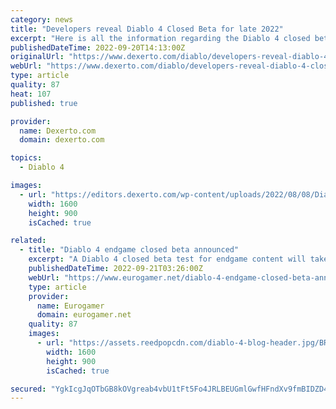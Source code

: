 ```yaml
---
category: news
title: "Developers reveal Diablo 4 Closed Beta for late 2022"
excerpt: "Here is all the information regarding the Diablo 4 closed beta, open beta, and available platforms. The Diablo 4 betas will support cross play and platform progression."
publishedDateTime: 2022-09-20T14:13:00Z
originalUrl: "https://www.dexerto.com/diablo/developers-reveal-diablo-4-closed-beta-for-late-2022-1936818/"
webUrl: "https://www.dexerto.com/diablo/developers-reveal-diablo-4-closed-beta-for-late-2022-1936818/"
type: article
quality: 87
heat: 107
published: true

provider:
  name: Dexerto.com
  domain: dexerto.com

topics:
  - Diablo 4

images:
  - url: "https://editors.dexerto.com/wp-content/uploads/2022/08/08/Diablo-4.jpg"
    width: 1600
    height: 900
    isCached: true

related:
  - title: "Diablo 4 endgame closed beta announced"
    excerpt: "A Diablo 4 closed beta test for endgame content will take place later this year on PC, Xbox and PlayStation. Invites to be sent directly to dedicated players."
    publishedDateTime: 2022-09-21T03:26:00Z
    webUrl: "https://www.eurogamer.net/diablo-4-endgame-closed-beta-announced"
    type: article
    provider:
      name: Eurogamer
      domain: eurogamer.net
    quality: 87
    images:
      - url: "https://assets.reedpopcdn.com/diablo-4-blog-header.jpg/BROK/thumbnail/1600x900/format/jpg/quality/80/diablo-4-blog-header.jpg"
        width: 1600
        height: 900
        isCached: true

secured: "YgkIcgJqOTbGB8kOVgreab4vbU1tFt5Fo4JRLBEUGmlGwfHFndXv9fmBIDZD4YSq9Ashzi30WliAEuGo7OGJChmYWBz3PCe0Syq9XSWKhGVYWE1xEDyr563D7nsVMtjRu1HQzYcgqKuz3cTRC+sLqAW2D9ynMTYj6jKeOJQWEaCEQYmduvUW0DbjBBsCID8ckrO8s3ISu+7v7hLap7JDp3H6A5T2RRN487QU8I7cpG5gEE74FBRjgk+m2KBetoKV3YJZPd93Vt4/73VKZi2vHyTNYL6Km5fjBkYoNJGO6gkBR5JR+Cs8asOhYEaPGbYXTeXDpBsx5mDlO+GhHq5kTAbbVVgg0yJH/n9Fk+GaQfw=;QpMRZMl3Kg1lStUUxB8jiQ=="
---
```


